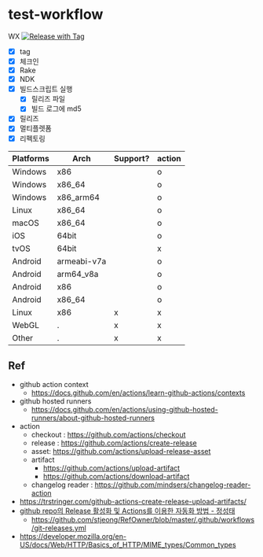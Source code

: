 # test-workflow
WX
[![Release with Tag](https://github.com/netpyoung/test-workflow/actions/workflows/release_with_tag.yml/badge.svg)](https://github.com/netpyoung/test-workflow/actions/workflows/release_with_tag.yml)

- [x] tag
- [x] 체크인
- [x] Rake
- [x] NDK
- [x] 빌드스크립트 실행
  - [x] 릴리즈 파일
  - [x] 빌드 로그에 md5
- [x] 릴리즈
- [x] 멀티플렛폼
- [x] 리펙토링

| Platforms | Arch        | Support? | action |
| --------- | ----------- | -------- | ------ |
| Windows   | x86         |          | o      |
| Windows   | x86_64      |          | o      |
| Windows   | x86_arm64   |          | o      |
| Linux     | x86_64      |          | o      |
| macOS     | x86_64      |          | o      |
| iOS       | 64bit       |          | o      |
| tvOS      | 64bit       |          | x      |
| Android   | armeabi-v7a |          | o      |
| Android   | arm64_v8a   |          | o      |
| Android   | x86         |          | o      |
| Android   | x86_64      |          | o      |
| Linux     | x86         | x        | x      |
| WebGL     | .           | x        | x      |
| Other     | .           | x        | x      |

## Ref

- github action context
  - <https://docs.github.com/en/actions/learn-github-actions/contexts>
- github hosted runners
  - <https://docs.github.com/en/actions/using-github-hosted-runners/about-github-hosted-runners>
- action
  - checkout : <https://github.com/actions/checkout>
  - release : <https://github.com/actions/create-release>
  - asset: <https://github.com/actions/upload-release-asset>
  - artifact
    - <https://github.com/actions/upload-artifact>
    - <https://github.com/actions/download-artifact>
  - changelog reader : <https://github.com/mindsers/changelog-reader-action>
- <https://trstringer.com/github-actions-create-release-upload-artifacts/>
- [github repo의 Release 활성화 및 Actions를 이용한 자동화 방법 - 정성태](https://www.sysnet.pe.kr/2/0/12542)
  - <https://github.com/stjeong/RefOwner/blob/master/.github/workflows/git-releases.yml>
- <https://developer.mozilla.org/en-US/docs/Web/HTTP/Basics_of_HTTP/MIME_types/Common_types>
